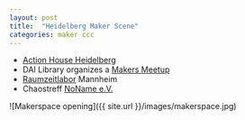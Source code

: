 ```yaml
---
layout: post
title:  "Heidelberg Maker Scene"
categories: maker ccc
---
```


* [Action House Heidelberg](http://www.actionhouse.org/diy-werkstatt)
* DAI Library organizes a [Makers Meetup](http://www.meetup.com/Heidelberg-Makers-Meetup/)
* [Raumzeitlabor](https://raumzeitlabor.de/) Mannheim
* Chaostreff [NoName e.V.](https://www.noname-ev.de/)

![Makerspace opening]({{ site.url }}/images/makerspace.jpg)
